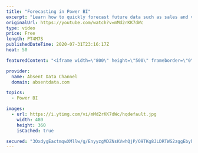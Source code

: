 ```yaml
---
title: "Forecasting in Power BI"
excerpt: "Learn how to quickly forecast future data such as sales and values with the analytics pane in Power BI."
originalUrl: https://youtube.com/watch?v=mMd2rKK7dWc
type: video
price: Free
length: PT4M7S
publishedDateTime: 2020-07-31T23:16:17Z
heat: 50

featuredContent: "<iframe width=\"800\" height=\"500\" frameborder=\"0\" src=\"https://www.youtube.com/embed/mMd2rKK7dWc\" allow=\"accelerometer; autoplay; encrypted-media; gyroscope; picture-in-picture\" allowfullscreen></iframe>"

provider:
  name: Absent Data Channel
  domain: absentdata.com

topics:
  - Power BI

images:
  - url: https://i.ytimg.com/vi/mMd2rKK7dWc/hqdefault.jpg
    width: 480
    height: 360
    isCached: true

secured: "3OxdygEactmqwXMllw/g/EnyyzgMDZNsKVwhQjP/O9TKg8JLDRTWS2zggEbyhFSHM85/xcHrL53XpV6sYCS5q5Y84S6OrVf2pWv2Njq2xB+o59G0uATbXUBTGii7QT11NbQxE4UKEpG4k13/sSVc5tITVr+0U4efwSSlaDAdRJweKHFdlIwxpNMmwVFxu4u7sWSAV+mabEIcv2AzJFNERtQD4N02NZHPGx5/09QLsUStB6rHKWWIlUmXOpDBo+VTeAm1Y0kz01r0Fm5JsmxjOGH5XiGehQIXVXTjGNa7U7R7c9Lb2dZgpbTRvRADgBOyAR13jYFev7eNCLpwnZIH0MyPuIlq9a/1lroq6nl0nzOfVVW8M04X/Eqys5mp67KFsvEuOFzDyEEfNYxW9stz1E8ZBQtQssiO3Md41IOH4R4=;/ShYxBdTLbMCj7liENs4jA=="
---
```


